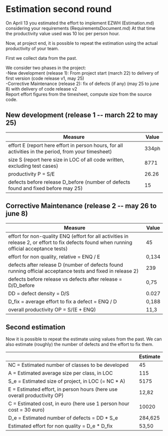 # Estimation second round

On April 13 you estimated the effort to implement EZWH (Estimation.md) considering your requirements (RequirementsDocument.md)
At that time the productivity value used was 10 loc per person hour.   

Now, at project end, it is possible to repeat the 
estimation using the actual productivity of your team.


First we collect data from the past.   

We consider two phases in the project: <br>
-New development (release 1): From project start (march 22) to delivery of first version (code release v1, may 25) <br>
-Corrective Maintenance (release 2): fix of defects (if any)  (may 25 to june 8) with delivery of code release v2  <br>
Report effort figures from the timesheet, compute size from the source code.

## New development (release 1  -- march 22 to may 25)
| Measure| Value |
|---|---|
|effort E (report here effort in person hours, for all activities in the period, from your timesheet)  | 334ph|
|size S (report here size in LOC of all code written, excluding test cases)  |8771|
|productivity P = S/E |26.26|
|defects before release D_before (number of defects found and fixed before may 25) |15|



## Corrective Maintenance (release 2 -- may 26 to june 8)

| Measure | Value|
|---|---|
| effort for non-quality ENQ (effort for all activities in release 2, or effort to fix defects found when running official acceptance tests) |45|
| effort for non quality, relative = ENQ / E |0,134|
|defects after release D (number of defects found running official acceptance tests and  fixed in release 2) |239|
| defects before release vs defects after release = D/D_before |0,75|
|DD = defect density = D/S|0.027|
|D_fix = average effort to fix a defect = ENQ / D |0,188|
|overall productivity OP = S/(E + ENQ)|11,3|

## Second estimation

Now it is possible to repeat the estimate using values from the past. We can also estimate (roughly) the number of defects and the effort to fix them.

|             | Estimate                        |             
| ----------- | ------------------------------- |  
| NC =  Estimated number of classes to be developed                 |           45              |             
|  A = Estimated average size per class, in LOC                     |            115                | 
| S_e = Estimated size of project, in LOC (= NC * A)                  |           5175                     |
| E = Estimated effort, in person hours (here use overall productivity OP)  |               12,82                   |   
| C = Estimated cost, in euro (here use 1 person hour cost = 30 euro)                   |    10020     | 
| D_e = Estimated number of defects = DD * S_e|284,625|
| Estimated effort for non quality = D_e * D_fix |53,50|
